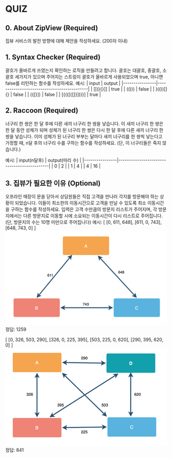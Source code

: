 # QUIZ 

## 0. About ZipView (Required)
집뷰 서비스의 발전 방향에 대해 제안을 작성하세요. (200자 이내)

## 1. Syntax Checker (Required)

괄호가 올바르게 쓰였는지 확인하는 로직을 만들려고 합니다. 
괄호는 대괄호, 중괄호, 소괄호 세가지가 있으며 주어지는 스트링이 괄호가 올바르게 사용되었으며 true, 아니면 false를 리턴하는 함수를 작성하세요.
예시: 
| input          | output                                     |
|----------------|--------------------------------------------|
| [[(){}]]       | true                                       |
| (()))          | false                                      |
| )(())[]{}      | false                                      |
| ({[}])         | false                                      |
| [{(([{[]}]))}] | true                                       |

## 2. Raccoon (Required)
너구리 한 쌍은 한 달 후에 다른 새끼 너구리 한 쌍을 낳습니다. 
이 새끼 너구리 한 쌍은 한 달 동안 성체가 되며 성체가 된 너구리 한 쌍은 다시 한 달 후에 다른 새끼 너구리 한 쌍을 낳습니다. 
이미 성체가 된 너구리 부부는 달마다 새끼 너구리를 한 쌍씩 낳는다고 가정할 때, n달 후의 너구리 수를 구하는 함수를 작성하세요. 
(단, 이 너구리들은 죽지 않습니다.)

예시:
| input(n달후)   | output(마리 수)                            |
|----------------|--------------------------------------------|
| 0              | 2                                          |
| 1              | 4                                          |
| 4              | 16                                         |

## 3. 집뷰가 필요한 이유 (Optional)
오프라인 매장이 문을 닫아서 상담원들은 직접 고객을 만나러 각지를 방문해야 하는 상황이 되었습니다. 
이들이 최소한의 이동시간으로 고객을 만날 수 있도록 최소 이동시간을 구하는 함수를 작성하세요. 
입력은 고객 수만큼의 방문지 리스트가 주어지며, 각 방문지에서는 다른 방문지로 이동할 시에 소요되는 이동시간이 다시 리스트로 주어집니다.
(단, 방문지의 수는 10명 미만으로 주어집니다)
예시:
[
    [0,  611,  648],
    [611,  0,  743], 
    [648, 743, 0]
]
![3_1](./image/3_1.jpg)
정답: 1259

[
    [0, 326, 503, 290],
    [326, 0, 225, 395], 
    [503, 225, 0, 620], 
    [290, 395, 620, 0]
]
![3_2](./image/3_2.jpg)
정답: 841
